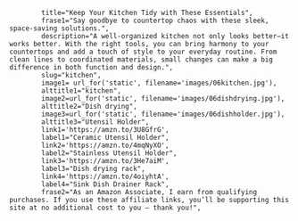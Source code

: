             title="Keep Your Kitchen Tidy with These Essentials",
            frase1="Say goodbye to countertop chaos with these sleek, space-saving solutions.",
            description="A well-organized kitchen not only looks better—it works better. With the right tools, you can bring harmony to your countertops and add a touch of style to your everyday routine. From clean lines to coordinated materials, small changes can make a big difference in both function and design.",
            slug="kitchen",
            image1= url_for('static', filename='images/06kitchen.jpg'),  
            alttitle1="kitchen",
            image2=url_for('static', filename='images/06dishdrying.jpg'),
            alttitle2="Dish drying",
            image3=url_for('static', filename='images/06dishholder.jpg'),
            alttitle3="Utensil Holder",
            link1='https://amzn.to/3U8GfrG',
            label1="Ceramic Utensil Holder",
            link2='https://amzn.to/4mqNyXO',
            label2="Stainless Utensil Holder",
            link3='https://amzn.to/3He7aiM',
            label3="Dish drying rack",
            link4='https://amzn.to/4oiyhtA',
            label4="Sink Dish Drainer Rack",
            frase2="As an Amazon Associate, I earn from qualifying purchases. If you use these affiliate links, you’ll be supporting this site at no additional cost to you — thank you!",